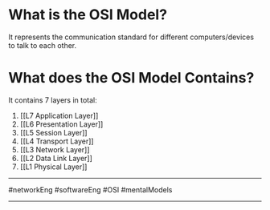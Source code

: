 # What is the OSI Model?
It represents the communication standard for different computers/devices to talk to each other. 

# What does the OSI Model Contains?
It contains 7 layers in total:
1. [[L7 Application Layer]]
2. [[L6 Presentation Layer]]
3. [[L5 Session Layer]]
4. [[L4 Transport Layer]] 
5. [[L3 Network Layer]] 
6. [[L2  Data Link Layer]]
7. [[L1 Physical Layer]] 


---

#networkEng #softwareEng #OSI #mentalModels

---